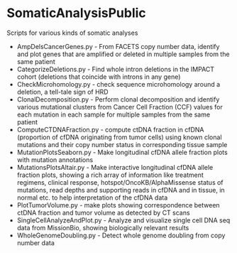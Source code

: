 # SomaticAnalysisPublic


Scripts for various kinds of somatic analyses

- AmpDelsCancerGenes.py - From FACETS copy number data, identify and plot genes that are amplified or deleted in multiple samples from the same patient
- CategorizeDeletions.py - Find whole intron deletions in the IMPACT cohort (deletions that coincide with introns in any gene)
- CheckMicrohomology.py - check sequence microhomology around a deletion, a tell-tale sign of HRD
- ClonalDecomposition.py - Perform clonal decomposition and identify various mutational clusters from Cancer Cell Fraction (CCF) values for each mutation in each sample for multiple samples from the same patient
- ComputeCTDNAFraction.py - compute ctDNA fraction in cfDNA (proportion of cfDNA originating from tumor cells) using known clonal mutations and their copy number status in corresponding tissue sample
- MutationPlotsSeaborn.py - Make longitudinal cfDNA allele fraction plots with mutation annotations
- MutationsPlotsAltair.py - Make interactive longitudinal cfDNA allele fraction plots, showing a rich array of information like treatment regimens, clinical response, hotspot/OncoKB/AlphaMissense status of mutations, read depths and supporting reads in cfDNA and in tissue, in normal etc. to help interpretation of the cfDNA data
- PlotTumorVolume.py - make plots showing correspondence between ctDNA fraction and tumor volume as detected by CT scans
- SingleCellAnalyzeAndPlot.py - Analyze and visualize single cell DNA seq data from MissionBio, showing biologically relevant results
- WholeGenomeDoubling.py - Detect whole genome doubling from copy number data

 
